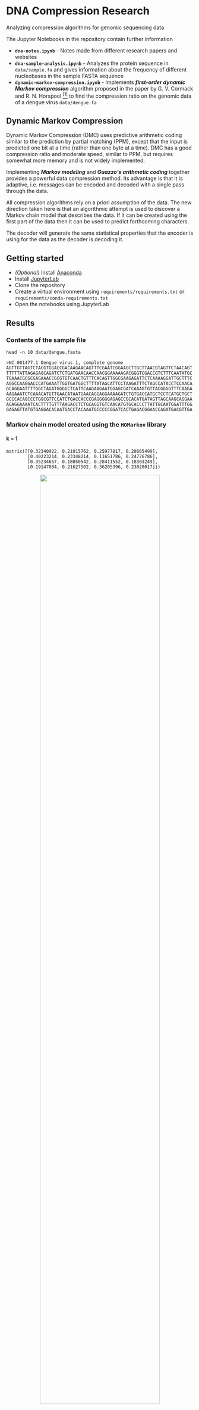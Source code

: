 # DNA Compression Research

Analyzing compression algorithms for genomic sequencing data

The  Jupyter Notebooks in the repository contain further information

- **`dna-notes.ipynb`** - Notes made from different research papers and websites
- **`dna-sample-analysis.ipynb`** - Analyzes the protein sequence in `data/sample.fa` and gives information about the frequency of different nucleobases in the sample FASTA sequence
- **`dynamic-markov-compression.ipynb`** - Implements ***first-order dynamic Markov compression*** algorithm proposed in the paper by G. V. Cormack and R. N. Horspool [<sup>[1]</sup>](#1) to find the compression ratio on the genomic data of a dengue virus `data/dengue.fa`

## Dynamic Markov Compression

Dynamic Markov Compression (DMC) uses predictive arithmetic coding similar to the prediction by partial matching (PPM), except that the input is predicted one bit at a time (rather than one byte at a time). DMC has a good compression ratio and moderate speed, similar to PPM, but requires somewhat more memory and is not widely implemented.

Implementing ***Markov modeling*** and ***Guazzo's arithmetic coding*** together provides a powerful data compression method. Its advantage is that it is adaptive, i.e. messages can be encoded and decoded with a single pass through the data.

All compression algorithms rely on a priori assumption of the data. The new direction taken here is that an algorithmic attempt is used to discover a Markov chain model that describes the data. If it can be created using the first part of the data then it can be used to predict forthcoming characters.

The decoder will generate the same statistical properties that the encoder is using for the data as the decoder is decoding it.

## Getting started

- *(Optional)* Install [Anaconda](https://www.anaconda.com/distribution/#download-section)
- Install [JupyterLab](https://jupyter.org/install)
- Clone the repository
- Create a virtual environment using `requirements/requirements.txt` or `requirements/conda-requirements.txt`
- Open the notebooks using JupyterLab

## Results 

### Contents of the sample file 

`head -n 10 data/dengue.fasta`
```
>NC_001477.1 Dengue virus 1, complete genome
AGTTGTTAGTCTACGTGGACCGACAAGAACAGTTTCGAATCGGAAGCTTGCTTAACGTAGTTCTAACAGT
TTTTTATTAGAGAGCAGATCTCTGATGAACAACCAACGGAAAAAGACGGGTCGACCGTCTTTCAATATGC
TGAAACGCGCGAGAAACCGCGTGTCAACTGTTTCACAGTTGGCGAAGAGATTCTCAAAAGGATTGCTTTC
AGGCCAAGGACCCATGAAATTGGTGATGGCTTTTATAGCATTCCTAAGATTTCTAGCCATACCTCCAACA
GCAGGAATTTTGGCTAGATGGGGCTCATTCAAGAAGAATGGAGCGATCAAAGTGTTACGGGGTTTCAAGA
AAGAAATCTCAAACATGTTGAACATAATGAACAGGAGGAAAAGATCTGTGACCATGCTCCTCATGCTGCT
GCCCACAGCCCTGGCGTTCCATCTGACCACCCGAGGGGGAGAGCCGCACATGATAGTTAGCAAGCAGGAA
AGAGGAAAATCACTTTTGTTTAAGACCTCTGCAGGTGTCAACATGTGCACCCTTATTGCAATGGATTTGG
GAGAGTTATGTGAGGACACAATGACCTACAAATGCCCCCGGATCACTGAGACGGAACCAGATGACGTTGA
```

### Markov chain model created using the `HOMarkov` library

#### k = 1

```
matrix([[0.32340922, 0.21015762, 0.25977817, 0.20665499],
        [0.40223214, 0.23348214, 0.11651786, 0.24776786],
        [0.35234657, 0.18050542, 0.28411552, 0.18303249],
        [0.19147084, 0.21627502, 0.36205396, 0.23020017]])
```
<p align="center">
  <img width="80%" src="https://github.com/rajatdiptabiswas/dna-compression/blob/master/images/k%3D1-markov-dengue.png">
</p>

<p align="center">
  <i><b>Figure 1: </b>Heatmap representation of the transition matrix for k-th order markov chain (k = 1)</i>
</p>


#### k = 2

```
matrix([[0.12725632, 0.07761733, 0.07851986, 0.066787  , 0.09566787, 0.05415162, 0.02617329, 0.03790614, 0.10469314, 0.04241877, 0.06588448, 0.03971119, 0.0433213 , 0.03158845, 0.07851986, 0.02978339],
        [0.13055556, 0.08194444, 0.09861111, 0.09722222, 0.11111111, 0.05277778, 0.02222222, 0.05833333, 0.02638889, 0.02638889, 0.03055556, 0.04722222, 0.04027778, 0.04722222, 0.08055556, 0.04861111],
        [0.12808989, 0.07865169, 0.10449438, 0.06404494, 0.07191011, 0.05280899, 0.0247191 , 0.05730337, 0.13033708, 0.04382022, 0.0494382 , 0.04269663, 0.01573034, 0.03483146, 0.05505618, 0.04606742],
        [0.04096045, 0.03672316, 0.06920904, 0.05225989, 0.0819209 , 0.04237288, 0.01694915, 0.05225989, 0.11016949, 0.06920904, 0.16666667, 0.06638418, 0.03531073, 0.04519774, 0.06638418, 0.0480226 ],
        [0.09655938, 0.06659267, 0.07436182, 0.0654828 , 0.0854606 , 0.05216426, 0.03107658, 0.05105438, 0.08324084, 0.06770255, 0.05993341, 0.04106548, 0.04772475, 0.03773585, 0.09655938, 0.04328524],
        [0.12619503, 0.10707457, 0.11281071, 0.10516252, 0.08604207, 0.04397706, 0.02676864, 0.0458891 , 0.04015296, 0.01720841, 0.03632887, 0.0210325 , 0.05927342, 0.05353728, 0.06118547, 0.05736138],
        [0.07662835, 0.06896552, 0.07279693, 0.04980843, 0.07279693, 0.03831418, 0.03065134, 0.05363985, 0.08429119, 0.05363985, 0.07279693, 0.05363985, 0.03831418, 0.0651341 , 0.10727969, 0.06130268],
        [0.04693141, 0.04873646, 0.07942238, 0.06137184, 0.07942238, 0.05415162, 0.0198556 , 0.06498195, 0.0866426 , 0.05595668, 0.12454874, 0.06859206, 0.03429603, 0.05415162, 0.05595668, 0.06498195],
        [0.12807377, 0.07172131, 0.10758197, 0.04713115, 0.08606557, 0.04508197, 0.02254098, 0.04815574, 0.10245902, 0.04508197, 0.07581967, 0.0317623 , 0.03278689, 0.03893443, 0.07377049, 0.04303279],
        [0.102     , 0.072     , 0.106     , 0.058     , 0.118     , 0.044     , 0.044     , 0.052     , 0.028     , 0.03      , 0.032     , 0.026     , 0.082     , 0.044     , 0.112     , 0.05      ],
        [0.17662008, 0.06988564, 0.12452351, 0.07878018, 0.05082592, 0.05209657, 0.01651842, 0.04828463, 0.09656925, 0.0292249 , 0.04193139, 0.03557814, 0.03684879, 0.0317662 , 0.06988564, 0.04066074],
        [0.03353057, 0.04142012, 0.03944773, 0.0295858 , 0.09467456, 0.0433925 , 0.02366864, 0.04733728, 0.08678501, 0.05522682, 0.14792899, 0.0887574 , 0.04733728, 0.0729783 , 0.09467456, 0.05325444],
        [0.07954545, 0.04772727, 0.04772727, 0.05454545, 0.06136364, 0.05681818, 0.03409091, 0.04772727, 0.09772727, 0.07272727, 0.08181818, 0.05      , 0.04090909, 0.06818182, 0.10454545, 0.05454545],
        [0.125     , 0.09475806, 0.08870968, 0.09879032, 0.10483871, 0.04637097, 0.01612903, 0.05846774, 0.03225806, 0.01612903, 0.02419355, 0.02620968, 0.06048387, 0.07459677, 0.08064516, 0.05241935],
        [0.08774038, 0.06490385, 0.046875  , 0.0625    , 0.05528846, 0.03725962, 0.01802885, 0.04927885, 0.16826923, 0.06730769, 0.07692308, 0.07331731, 0.02403846, 0.03966346, 0.07211538, 0.05649038],
        [0.05482042, 0.02646503, 0.03780718, 0.06049149, 0.09829868, 0.05671078, 0.02646503, 0.06994329, 0.09073724, 0.04725898, 0.11153119, 0.05671078, 0.0510397 , 0.06427221, 0.06805293, 0.07939509]])
```

<p align="center">
  <img width="80%" src="https://github.com/rajatdiptabiswas/dna-compression/blob/master/images/k%3D2-markov-dengue.png">
</p>

<p align="center">
  <i><b>Figure 2: </b>Heatmap representation of the transition matrix for k-th order markov chain (k = 2)</i>
</p>

### Compression results using `dmc.c`

`gcc ./library/dmc.c -o dmc`  
`./dmc c ./data/dengue.fa`
```
using 16777216 bytes of predictor memory
compress done: bytes in 10736, bytes out 2876, ratio 0.267884
```
The compression ratio for first order dynamic markov compression is **26.78%**

## Built with
* [Biopython](https://biopython.org) - The Biopython Project is an open-source collection of non-commercial Python tools for computational biology and bioinformatics, created by an international association of developers
* [JupyterLab](https://github.com/jupyterlab/jupyterlab) - Next-generation web-based user interface for Project Jupyter
* [Matplotlib](https://matplotlib.org/) - Plotting library for the Python programming language
* [NumPy](https://www.numpy.org/) - Library for the Python programming language, adding support for large, multi-dimensional arrays and matrices, along with a large collection of high-level mathematical functions to operate on these arrays
* [SciPy](https://www.scipy.org/) - Free and open-source Python library used for scientific computing and technical computing
* [seaborn](https://seaborn.pydata.org/) - A Python data visualization library based on matplotlib

## Authors

- **Rajat Dipta Biswas** - *Initial work*

See also the list of [contributors](https://github.com/rajatdiptabiswas/dna-compression/graphs/contributors) who participated in this project.

## Acknowledgements

- [NCBI](https://www.ncbi.nlm.nih.gov) | The National Center for Biotechnology Information
- [ROSALIND](http://rosalind.info/glossary/) | An educational resource and web project for learning bioinformatics through problem solving and computer programming
- GitHub | [iz4vve/HOMarkov](https://github.com/iz4vve/HOMarkov)
- Dynamic Markov Compression implementation in C | G. V. Cormack, R. N. S. Horspool | [dmc.c](https://www.jjj.de/crs4/dmc.c)
- YouTube | Google Developers | [Markov Chain Compression (Ep 3, Compressor Head)](https://www.youtube.com/watch?v=05RFEGWNxts)
- YouTube | itechnica | [Dynamic Markov Compression with example](https://www.youtube.com/watch?v=-B_d9RfwI2M)
- Documentations - [Biopython](https://biopython.org/wiki/Documentation), [JupyterLab](https://jupyterlab.readthedocs.io/en/stable/), [Matplotlib](https://matplotlib.org/contents.html), [NumPy](https://docs.scipy.org/doc/numpy-1.13.0/reference/), [SciPy](https://docs.scipy.org/doc/scipy/reference/), [pandas](https://pandas.pydata.org/pandas-docs/stable/), [seaborn](https://seaborn.pydata.org/api.html)

## References

<b><a id="1">[1]</a></b> G. V. Cormack, R. N. S. Horspool, **"Data Compression Using Dynamic Markov Modelling"**, *The Computer Journal*, Volume 30, Issue 6, December 1987, Pages 541–550, https://doi.org/10.1093/comjnl/30.6.541  

**[2]** Wandelt, Sebastian & Bux, Marc & Leser, Ulf, **"Trends in Genome Compression"**, *Current Bioinformatics*, Volume 9, Issue 3, May 2014, https://www.researchgate.net/publication/263474675_Trends_in_Genome_Compression  

**[3]** Whitehead, R. Fletcher. (1994). **"An exploration of dynamic Markov compression"**, https://ir.canterbury.ac.nz/handle/10092/9572  
